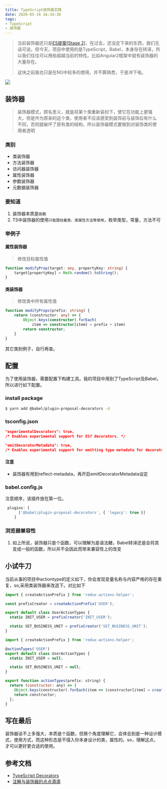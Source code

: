 ```yaml
---
title: TypeScript装饰器实践
date: 2020-05-16 16:34:30
tags:
- TypeScript
- 装饰器
---
```

> 当前装饰器还只是[ES提案[Stage 2]](https://github.com/tc39/proposal-decorators)，在过去，还没定下来的东西，我们无话可说。但今天，项目中使用的是TypeScript，Babel，本身存在转译，所以我们往往可以用些超越当前的特性。比如Angular2框架中就有装饰器的大量存在。
> 
> 这块之前我也只是在NG中较多的使用，并不算熟悉，于是冲下电。

![](http://static.1991421.cn/2020/2020-05-16-172733.jpeg)

## 装饰器
> 装饰器模式，顾名思义，就是将某个类重新装扮下，使它在功能上更强
  大，但是作为原来的这个类，使用者不应该感受到装饰前与装饰后有什么
  不同，否则就破坏了原有类的结构，所以装饰器模式要做到对装饰类的使
  用者透明
  
 
### 类别
- 类装饰器
- 方法装饰器
- 访问器装饰器
- 属性装饰器
- 参数装饰器
- 元数据装饰器


### 要知道

1. 装饰器本质是`函数`
2. TS中装饰器的使用`只能围绕着类，类属性方法等使用`，枚举类型，常量，方法不可


### 举例子

#### 属性装饰器
> 修改目标属性值

```typescript
function modifyProp(target: any, propertyKey: string) {
    target[propertyKey] = Math.random().toString();
}
```


#### 类装饰器

> 修改类中所有属性值

```typescript
function modifyProps(prefix: string) {
    return (constructor: any) => {
        Object.keys(constructor).forEach(
            item => constructor[item] = prefix + item)
        return constructor;
    }
}
```

其它类别例子，自行再查。

## 配置

为了使用装饰器，需要配置下构建工具。我的项目中用到了TypeScript及Babel，所以进行如下配置。

### install package

```bash
$ yarn add @babel/plugin-proposal-decorators -d
```


### tsconfig.json

```json
"experimentalDecorators": true,
/* Enables experimental support for ES7 decorators. */

"emitDecoratorMetadata": true,
/* Enables experimental support for emitting type metadata for decorators. */
```

#### 注意
- 装饰器有用到reflect-metadata，再开启emitDecoratorMetadata设定

### babel.config.js

注意顺序，该插件放在第一位。

```js
 plugins: [
      ['@babel/plugin-proposal-decorators', { 'legacy': true }]
    ]
```

### 浏览器兼容性
1. 如上所说，装饰器只是个函数，可以理解为是语法糖，Babel转译还是会将其变成一般的函数，所以并不会因此而带来兼容性上的改变


## 小试牛刀
当前从事的项目中actiontype的定义如下，你会发现变量名称与内容严格的存在重复，so,采用类装饰器来改造下。对比如下

```js
import { createActionPrefix } from 'redux-actions-helper';

const prefixCreator = createActionPrefix('USER');

export default class UserActionTypes {
  static INIT_USER = prefixCreator('INIT_USER');

  static SET_BUSINESS_UNIT = prefixCreator('SET_BUSINESS_UNIT');
}
```

```js
import { createActionPrefix } from 'redux-actions-helper';

@actionTypes('USER')
export default class UserActionTypes {
  static INIT_USER = null;

  static SET_BUSINESS_UNIT = null;
}

export function actionTypes(prefix: string) {
  return (constructor: any) => {
    Object.keys(constructor).forEach(item => (constructor[item] = createActionPrefix(prefix)(item)));
    return constructor;
  };
}

```

## 写在最后
装饰器谈不上多强大，本质是个函数，但换个角度理解它，会体会到是一种设计模式，使用方式，而这种形态是不侵入你本身设计的类，属性的。so，理解这点，才可以更好更合适的使用。


## 参考文档
- [TypeScript Decorators ](https://www.typescriptlang.org/docs/handbook/decorators.html)
- [注解与装饰器的点点滴滴](https://zhuanlan.zhihu.com/p/22277764)
